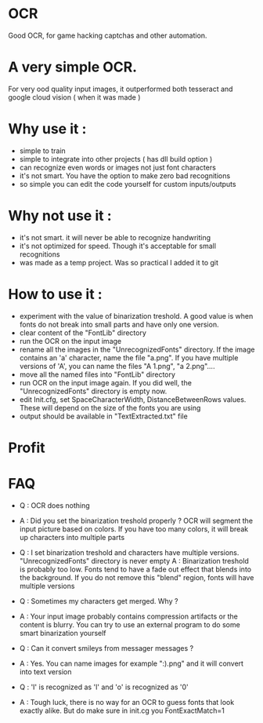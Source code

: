 # OCR
Good OCR, for game hacking captchas and other automation.

# A very simple OCR. 
For very ood quality input images, it outperformed both tesseract and google cloud vision ( when it was made )

# Why use it :
- simple to train
- simple to integrate into other projects ( has dll build option )
- can recognize even words or images not just font characters
- it's not smart. You have the option to make zero bad recognitions
- so simple you can edit the code yourself for custom inputs/outputs

# Why not use it :
- it's not smart. it will never be able to recognize handwriting
- it's not optimized for speed. Though it's acceptable for small recognitions
- was made as a temp project. Was so practical I added it to git

# How to use it :
- experiment with the value of binarization treshold. A good value is when fonts do not break into small parts and have only one version.
- clear content of the "FontLib" directory
- run the OCR on the input image
- rename all the images in the "UnrecognizedFonts" directory. If the image contains an 'a' character, name the file "a.png". If you have multiple versions of 'A', you can name the files "A 1.png", "a 2.png"....
- move all the named files into "FontLib" directory
- run OCR on the input image again. If you did well, the "UnrecognizedFonts" directory is empty now.
- edit Init.cfg, set SpaceCharacterWidth, DistanceBetweenRows values. These will depend on the size of the fonts you are using
- output should be available in "TextExtracted.txt" file

# Profit

# FAQ

- Q : OCR does nothing
- A : Did you set the binarization treshold properly ? OCR will segment the input picture based on colors. If you have too many colors, it will break up characters into multiple parts

- Q : I set binarization treshold and characters have multiple versions. "UnrecognizedFonts" directory is never empty
A : Binarization treshold is probably too low. Fonts tend to have a fade out effect that blends into the background. If you do not remove this "blend" region, fonts will have multiple versions

- Q : Sometimes my characters get merged. Why ?
- A : Your input image probably contains compression artifacts or the content is blurry. You can try to use an external program to do some smart binarization yourself

- Q : Can it convert smileys from messager messages ?
- A : Yes. You can name images for example ":).png" and it will convert into text version

- Q : 'I' is recognized as 'l' and 'o' is recognized as '0'
- A : Tough luck, there is no way for an OCR to guess fonts that look exactly alike. But do make sure in init.cg you FontExactMatch=1
